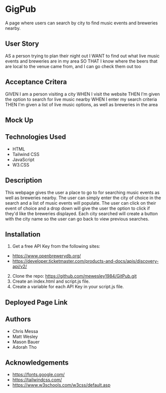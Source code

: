 # GigPub

A page where users can search by city to find music events and breweries nearby. 

## User Story

AS a person trying to plan their night out
I WANT to find out what live music events and breweries are in my area
SO THAT I know where the beers that are local to the venue came from, and I can go check them out too

## Acceptance Critera

GIVEN I am a person visiting a city
WHEN I visit the website
THEN I'm given the option to search for live music nearby
WHEN I enter my search criteria
THEN I'm given a list of live music options, as well as breweries in the area

## Mock Up



## Technologies Used

- HTML
- Tailwind CSS
- JavaScript
- W3.CSS

## Description

This webpage gives the user a place to go to for searching music events as well as breweries nearby. The user can simply enter the city of choice in the search and a list of music events will populate. The user can click on their event of choice and a drop down will give the user the option to click if they'd like the breweries displayed. Each city searched will create a button with the city name so the user can go back to view previous searches. 

## Installation

1. Get a free API Key from the following sites:
- https://www.openbrewerydb.org/
- https://developer.ticketmaster.com/products-and-docs/apis/discovery-api/v2/
2. Clone the repo: https://github.com/mewesley1984/GitPub.git 
3. Create an index.html and script.js file.
4. Create a variable for each API Key in your script.js file. 

## Deployed Page Link


## Authors 
- Chris Messa 
- Matt Wesley
- Mason Bauer
- Adorah Tho

## Acknowledgements
- https://fonts.google.com/ 
- https://tailwindcss.com/ 
- https://www.w3schools.com/w3css/default.asp 
